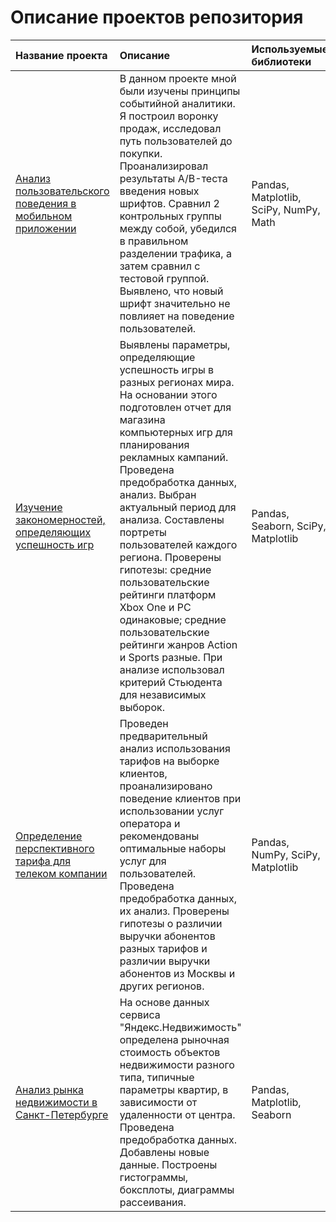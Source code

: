 # Описание проектов репозитория
|Название проекта|Описание|Используемые библиотеки|
| :-| :-| :-|
|[Анализ пользовательского поведения в мобильном приложении](https://github.com/Vadim70151/data_projects/tree/main/mob_app_analysis)|В данном проекте мной были изучены принципы событийной аналитики. Я построил воронку продаж, исследовал путь пользователей до покупки. Проанализировал результаты A/B-теста введения новых шрифтов. Сравнил 2 контрольных группы между собой, убедился в правильном разделении трафика, а затем сравнил с тестовой группой. Выявлено, что новый шрифт значительно не повлияет на поведение пользователей.|Pandas, Matplotlib, SciPy, NumPy, Math|
|[Изучение закономерностей, определяющих успешность игр](https://github.com/Vadim70151/data_projects/tree/main/game_analysis)|Выявлены параметры, определяющие успешность игры в разных регионах мира. На основании этого подготовлен отчет для магазина компьютерных игр для планирования рекламных кампаний. Проведена предобработка данных, анализ. Выбран актуальный период для анализа. Составлены портреты пользователей каждого региона. Проверены гипотезы: средние пользовательские рейтинги платформ Xbox One и PC одинаковые; средние пользовательские рейтинги жанров Action и Sports разные. При анализе использовал критерий Стьюдента для независимых выборок.|Pandas, Seaborn, SciPy, Matplotlib|
|[Определение перспективного тарифа для телеком компании](https://github.com/Vadim70151/data_projects/tree/main/telecom_company_analysis)| Проведен предварительный анализ использования тарифов на выборке клиентов, проанализировано поведение клиентов при использовании услуг оператора и рекомендованы оптимальные наборы услуг для пользователей. Проведена предобработка данных, их анализ. Проверены гипотезы о различии выручки абонентов разных тарифов и различии выручки абонентов из Москвы и других регионов. | Pandas, NumPy, SciPy, Matplotlib |
|[Анализ рынка недвижимости в Санкт-Петербурге]()| На основе данных сервиса "Яндекс.Недвижимость" определена рыночная стоимость объектов недвижимости разного типа, типичные параметры квартир, в зависимости от удаленности от центра. Проведена предобработка данных. Добавлены новые данные. Построены гистограммы, боксплоты, диаграммы рассеивания. | Pandas, Matplotlib, Seaborn|
